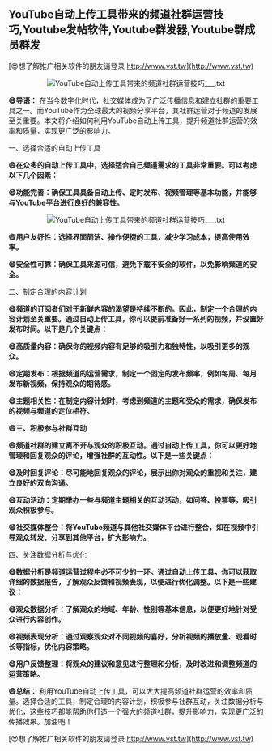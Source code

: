 ## **YouTube自动上传工具带来的频道社群运营技巧,Youtube发帖软件,Youtube群发器,Youtube群成员群发**

[😍想了解推广相关软件的朋友请登录 http://www.vst.tw](http://www.vst.tw)

 <center><img src="https://vst.tw/MP4/tuiguang/png/6.png" alt="YouTube自动上传工具带来的频道社群运营技巧___.txt"></center>

**😄导语：**
在当今数字化时代，社交媒体成为了广泛传播信息和建立社群的重要工具之一。而YouTube作为全球最大的视频分享平台，其社群运营对于频道的发展至关重要。本文将介绍如何利用YouTube自动上传工具，提升频道社群运营的效率和质量，实现更广泛的影响力。

一、选择合适的自动上传工具

**😄在众多的自动上传工具中，选择适合自己频道需求的工具非常重要。可以考虑以下几个因素：**

**😄功能完善：确保工具具备自动上传、定时发布、视频管理等基本功能，并能够与YouTube平台进行良好的兼容性。**

 <center><img src="https://vst.tw/MP4/tuiguang/png/1.png" alt="YouTube自动上传工具带来的频道社群运营技巧___.txt"></center>

**😄用户友好性：选择界面简洁、操作便捷的工具，减少学习成本，提高使用效率。**

**😄安全性可靠：确保工具来源可信，避免下载不安全的软件，以免影响频道的安全。**

二、制定合理的内容计划

**😄频道的订阅者们对于新鲜内容的渴望是持续不断的。因此，制定一个合理的内容计划至关重要。通过自动上传工具，你可以提前准备好一系列的视频，并设置好发布时间。以下是几个关键点：**

**😄高质量内容：确保你的视频内容有足够的吸引力和独特性，以吸引更多的观众。**

**😄定期发布：根据频道的运营需求，制定一个固定的发布频率，例如每周、每月发布新视频，保持观众的期待感。**

**😄主题相关性：在制定内容计划时，考虑到频道的主题和受众的需求，确保发布的视频与频道的定位相符。**

**😄三、积极参与社群互动**

**😄频道社群的建立离不开与观众的积极互动。通过自动上传工具，你可以更好地管理和回复观众的评论，增强社群的互动性。以下是一些关键点：**

**😄及时回复评论：尽可能地回复观众的评论，展示出你对观众的重视和关注，建立良好的双向沟通。**

**😄互动活动：定期举办一些与频道主题相关的互动活动，如问答、投票等，吸引观众积极参与。**

**😄社交媒体整合：将YouTube频道与其他社交媒体平台进行整合，如在视频中引导观众转发、分享到其他平台，扩大影响力。**

四、关注数据分析与优化

**😄数据分析是频道运营过程中必不可少的一环。通过自动上传工具，你可以获取详细的数据报告，了解观众反馈和视频表现，以便进行优化调整。以下是一些建议：**

**😄观众数据分析：了解观众的地域、年龄、性别等基本信息，以便更好地针对受众进行内容创作。**

**😄视频表现分析：通过观察观众对不同视频的喜好，分析视频的播放量、观看时长等指标，优化内容策略。**

**😄用户反馈整理：将观众的建议和意见进行整理和分析，及时改进和调整频道的运营策略。**

**😄总结：**
利用YouTube自动上传工具，可以大大提高频道社群运营的效率和质量。选择合适的工具，制定合理的内容计划，积极参与社群互动，关注数据分析与优化，这些技巧都能帮助你打造一个强大的频道社群，提升影响力，实现更广泛的传播效果。加油吧！

[😍想了解推广相关软件的朋友请登录 http://www.vst.tw](http://www.vst.tw)



